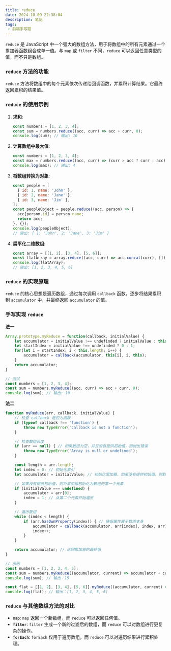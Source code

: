 ```yaml
---
title: reduce
date: 2024-10-09 22:38:04
description: 笔记
tags:
 - 前端手写题
---
```


`reduce` 是 JavaScript 中一个强大的数组方法，用于将数组中的所有元素通过一个累加器函数组合成单一值。与 `map` 或 `filter` 不同，`reduce` 可以返回任意类型的值，而不只是数组。

### `reduce` 方法的功能

`reduce` 方法将数组中的每个元素依次传递给回调函数，并累积计算结果。它最终返回累积的结果值。

### `reduce` 的使用示例

1. **求和**:

   ```javascript
   const numbers = [1, 2, 3, 4];
   const sum = numbers.reduce((acc, curr) => acc + curr, 0);
   console.log(sum); // 输出: 10
   ```

2. **计算数组中最大值**:

   ```javascript
   const numbers = [1, 2, 3, 4];
   const max = numbers.reduce((acc, curr) => (curr > acc ? curr : acc), -Infinity);
   console.log(max); // 输出: 4
   ```

3. **将数组转换为对象**:

   ```javascript
   const people = [
     { id: 1, name: 'John' },
     { id: 2, name: 'Jane' },
     { id: 3, name: 'Jim' },
   ];
   const peopleObject = people.reduce((acc, person) => {
     acc[person.id] = person.name;
     return acc;
   }, {});
   console.log(peopleObject); 
   // 输出: { 1: 'John', 2: 'Jane', 3: 'Jim' }
   ```

4. **扁平化二维数组**:

   ```javascript
   const array = [[1, 2], [3, 4], [5, 6]];
   const flatArray = array.reduce((acc, curr) => acc.concat(curr), []);
   console.log(flatArray); 
   // 输出: [1, 2, 3, 4, 5, 6]
   ```

### `reduce` 的实现原理

`reduce` 的核心思想是遍历数组，通过每次调用 `callback` 函数，逐步将结果累积到 `accumulator` 中，并最终返回 `accumulator` 的值。

### 手写实现 `reduce`

**法一**

```js
Array.prototype.myReduce = function(callback, initialValue) {
    let accumulator = initialValue !== undefinded ? initialValue : this[0];
    let startIndex = initialValue !== undefinded ? 0 : 1;
    for(let i = startIndex; i < this.length; i++) {
        accumulator = callback(accumulator, this[i], i, this);
    }
    return accumulator;
}

// 测试
const numbers = [1, 2, 3, 4];
const sum = numbers.myReduce((acc, curr) => acc + curr, 0);
console.log(sum); // 输出: 10
```

**法二**

```js
function myReduce(arr, callback, initialValue) {
    // 检查 callback 是否为函数
    if (typeof callback !== 'function') {
        throw new TypeError('callback is not a function');
    }

    // 检查数组长度
    if (arr == null) { // 如果数组为空，并且没有提供初始值，则抛出错误
        throw new TypeError('Array is null or undefined');
    }

    const length = arr.length;
    let index = 0; // 初始化索引
    let accumulator = initialValue; // 初始化累加器，如果没有提供初始值，则默认为数组的第一个元素

    // 如果没有提供初始值，则将累加器初始化为数组的第一个元素
    if (initialValue === undefined) {
        accumulator = arr[0];
        index = 1; // 从第二个元素开始遍历
    }

    // 遍历数组
    while (index < length) {
        if (arr.hasOwnProperty(index)) { // 确保属性属于数组本身
            accumulator = callback(accumulator, arr[index], index, arr);
            index++;
        }
    }

    return accumulator; // 返回累加器的最终值
}

// 示例
const numbers = [1, 2, 3, 4, 5];
const sum = numbers.myReduce((accumulator, current) => accumulator + current, 0);
console.log(sum); // 输出：15

const flat = [[1, 2], [3, 4], [5, 6]].myReduce((accumulator, current) => accumulator.concat(current), []);
console.log(flat); // 输出：[1, 2, 3, 4, 5, 6]
```

### `reduce` 与其他数组方法的对比

- **`map`**: `map` 返回一个新数组，而 `reduce` 可以返回任何值。
- **`filter`**: `filter` 生成一个新的过滤后的数组，而 `reduce` 可以对数组进行更复杂的操作。
- **`forEach`**: `forEach` 仅用于遍历数组，而 `reduce` 可以对遍历结果进行累积处理。

